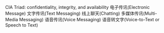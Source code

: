 CIA Triad: confidentiality, integrity, and availability
电子传讯(Electronic Message)
文字传讯(Text Messaging)
线上聊天(Chatting)
多媒体传讯(Multi-Media Messaging)
语音传讯(Voice Messaging)
语音转文字(Voice-to-Text or Speech to Text)
